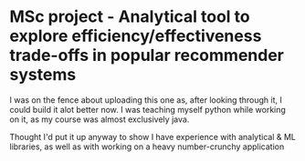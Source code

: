 # MSc project - Analytical tool to explore efficiency/effectiveness trade-offs in popular recommender systems

I was on the fence about uploading this one as, after looking through it, I could build it alot better now. I was teaching myself python while working on it, 
as my course was almost exclusively java. 

Thought I'd put it up anyway to show I have experience with analytical & ML libraries, as well as with working on a heavy number-crunchy application
